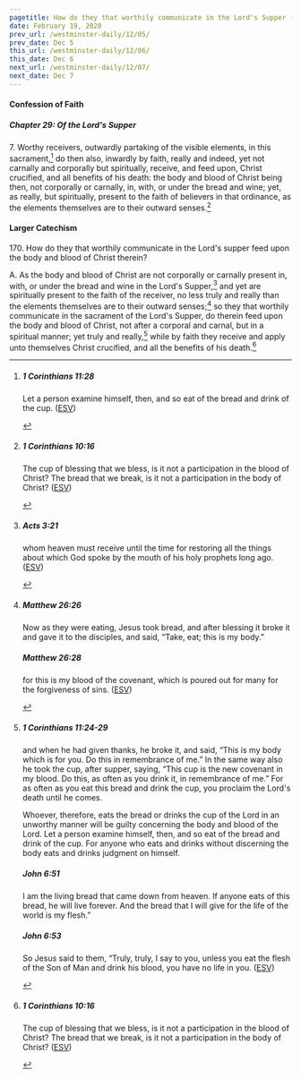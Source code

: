 ```yaml
---
pagetitle: How do they that worthily communicate in the Lord's Supper feed upon Christ therein?
date: February 19, 2020
prev_url: /westminster-daily/12/05/
prev_date: Dec 5
this_url: /westminster-daily/12/06/
this_date: Dec 6
next_url: /westminster-daily/12/07/
next_date: Dec 7
---
```


#### Confession of Faith

##### Chapter 29: Of the Lord's Supper

7\. Worthy receivers, outwardly partaking of the visible elements, in this sacrament,[^fnref:wcf1] do then also, inwardly by faith, really and indeed, yet not carnally and corporally but spiritually, receive, and feed upon, Christ crucified, and all benefits of his death: the body and blood of Christ being then, not corporally or carnally, in, with, or under the bread and wine; yet, as really, but spiritually, present to the faith of believers in that ordinance, as the elements themselves are to their outward senses.[^fnref:wcf2]

[^fnref:wcf1]: <div class="esv"><h5>1 Corinthians 11:28</h5> <div class="esv-text"><p id="p46011028.01-1">Let a person examine himself, then, and so eat of the bread and drink of the cup.  (<a href="http://www.esv.org" class="copyright">ESV</a>)</p> </div> </div>

[^fnref:wcf2]: <div class="esv"><h5>1 Corinthians 10:16</h5> <div class="esv-text"><p id="p46010016.01-1">The cup of blessing that we bless, is it not a participation in the blood of Christ? The bread that we break, is it not a participation in the body of Christ?  (<a href="http://www.esv.org" class="copyright">ESV</a>)</p> </div> </div>


#### Larger Catechism

170\. How do they that worthily communicate in the Lord's supper feed upon the body and blood of Christ therein?

A. As the body and blood of Christ are not corporally or carnally present in, with, or under the bread and wine in the Lord's Supper,[^fnref:wlc1] and yet are spiritually present to the faith of the receiver, no less truly and really than the elements themselves are to their outward senses;[^fnref:wlc2] so they that worthily communicate in the sacrament of the Lord's Supper, do therein feed upon the body and blood of Christ, not after a corporal and carnal, but in a spiritual manner; yet truly and really,[^fnref:wlc3] while by faith they receive and apply unto themselves Christ crucified, and all the benefits of his death.[^fnref:wlc4]


[^fnref:wlc1]: <div class="esv"><h5>Acts 3:21</h5> <div class="esv-text"><p id="p44003021.01-1">whom heaven must receive until the time for restoring all the things about which God spoke by the mouth of his holy prophets long ago.  (<a href="http://www.esv.org" class="copyright">ESV</a>)</p> </div> </div>

[^fnref:wlc2]: <div class="esv"><h5>Matthew 26:26</h5> <div class="esv-text"> <p id="p40026026.06-1">Now as they were eating, Jesus took bread, and after blessing it broke it and gave it to the disciples, and said, <span class="woc">&#8220;Take, eat; this is my body.&#8221;</span></p> </div><h5>Matthew 26:28</h5> <div class="esv-text"><p id="p40026028.01-2"><span class="woc">for this is my blood of the covenant, which is poured out for many for the forgiveness of sins.</span>  (<a href="http://www.esv.org" class="copyright">ESV</a>)</p> </div> </div>

[^fnref:wlc3]: <div class="esv"><h5>1 Corinthians 11:24-29</h5> <div class="esv-text"><p id="p46011024.01-1">and when he had given thanks, he broke it, and said, <span class="woc">&#8220;This is my body which is for you. Do this in remembrance of me.&#8221;</span> In the same way also he took the cup, after supper, saying, <span class="woc">&#8220;This cup is the new covenant in my blood. Do this, as often as you drink it, in remembrance of me.&#8221;</span> For as often as you eat this bread and drink the cup, you proclaim the Lord's death until he comes.</p>  <p id="p46011027.01-1">Whoever, therefore, eats the bread or drinks the cup of the Lord in an unworthy manner will be guilty concerning the body and blood of the Lord. Let a person examine himself, then, and so eat of the bread and drink of the cup. For anyone who eats and drinks without discerning the body eats and drinks judgment on himself.</p> </div><h5>John 6:51</h5> <div class="esv-text"><p id="p43006051.01-2"><span class="woc">I am the living bread that came down from heaven. If anyone eats of this bread, he will live forever. And the bread that I will give for the life of the world is my flesh.&#8221;</span></p> </div><h5>John 6:53</h5> <div class="esv-text"><p id="p43006053.01-3">So Jesus said to them, <span class="woc">&#8220;Truly, truly, I say to you, unless you eat the flesh of the Son of Man and drink his blood, you have no life in you.</span>  (<a href="http://www.esv.org" class="copyright">ESV</a>)</p> </div> </div>

[^fnref:wlc4]: <div class="esv"><h5>1 Corinthians 10:16</h5> <div class="esv-text"><p id="p46010016.01-1">The cup of blessing that we bless, is it not a participation in the blood of Christ? The bread that we break, is it not a participation in the body of Christ?  (<a href="http://www.esv.org" class="copyright">ESV</a>)</p> </div> </div>

